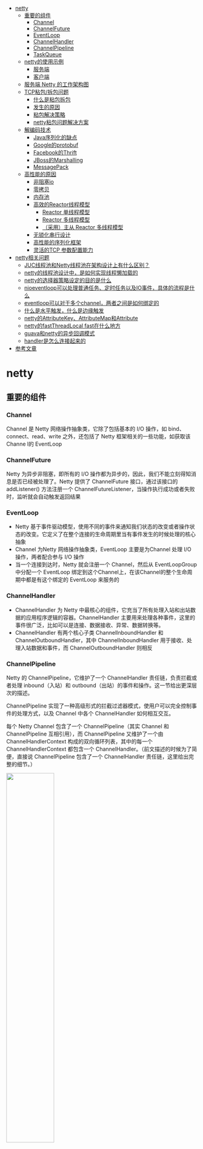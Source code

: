
* [netty](#netty)
    * [重要的组件](#重要的组件)
        * [Channel](#channel)
        * [ChannelFuture](#channelfuture)
        * [EventLoop](#eventloop)
        * [ChannelHandler](#channelhandler)
        * [ChannelPipeline](#channelpipeline)
        * [TaskQueue](#taskqueue)
    * [netty的使用示例](#netty的使用示例)
        * [服务端](#服务端)
        * [客户端](#客户端)
    * [服务端 Netty 的工作架构图](#服务端-netty-的工作架构图)
    * [TCP粘包/拆包问题](#tcp粘包拆包问题)
        * [什么是粘包拆包](#什么是粘包拆包)
        * [发生的原因](#发生的原因)
        * [粘包解决策略](#粘包解决策略)
        * [netty粘包问题解决方案](#netty粘包问题解决方案)
    * [解编码技术](#解编码技术)
        * [Java序列化的缺点](#java序列化的缺点)
        * [Google的protobuf](#google的protobuf)
        * [Facebook的Thrift](#facebook的thrift)
        * [JBoss的Marshalling](#jboss的marshalling)
        * [MessagePack](#messagepack)
    * [高性能的原因](#高性能的原因)
        * [非阻塞io](#非阻塞io)
        * [零拷贝](#零拷贝)
        * [内存池](#内存池)
        * [高效的Reactor线程模型](#高效的reactor线程模型)
            * [Reactor 单线程模型](#reactor-单线程模型)
            * [Reactor 多线程模型](#reactor-多线程模型)
            * [（采用）主从 Reactor 多线程模型](#采用主从-reactor-多线程模型)
        * [无锁化串行设计](#无锁化串行设计)
        * [高性能的序列化框架](#高性能的序列化框架)
        * [灵活的TCP 参数配置能力](#灵活的tcp-参数配置能力)
* [netty相关问题](#netty相关问题)
    * [JUC线程池和Netty线程池在架构设计上有什么区别？](#juc线程池和netty线程池在架构设计上有什么区别)
    * [netty的线程池设计中，是如何实现线程懒加载的](#netty的线程池设计中是如何实现线程懒加载的)
    * [netty的选择器策略设定的目的是什么](#netty的选择器策略设定的目的是什么)
    * [nioeventloop可以处理普通任务、定时任务以及IO事件，具体的流程是什么](#nioeventloop可以处理普通任务定时任务以及io事件具体的流程是什么)
    * [eventloop可以对于多个channel，两者之间是如何绑定的](#eventloop可以对于多个channel两者之间是如何绑定的)
    * [什么是水平触发，什么是边缘触发](#什么是水平触发什么是边缘触发)
    * [netty的AttributeKey、AttributeMap和Attribute](#netty的attributekeyattributemap和attribute)
    * [netty的fastThreadLocal fast在什么地方](#netty的fastthreadlocal-fast在什么地方)
    * [guava和netty的异步回调模式](#guava和netty的异步回调模式)
    * [handler是怎么连接起来的](#handler是怎么连接起来的)
* [参考文章](#参考文章)


# netty
## 重要的组件
### Channel
Channel 是 Netty 网络操作抽象类，它除了包括基本的 I/O 操作，如 bind、connect、read、write 之外，还包括了 Netty 框架相关的一些功能，如获取该 Channe l的 EventLoop
### ChannelFuture
Netty 为异步非阻塞，即所有的 I/O 操作都为异步的，因此，我们不能立刻得知消息是否已经被处理了。Netty 提供了 ChannelFuture 接口，通过该接口的 addListener() 方法注册一个 ChannelFutureListener，当操作执行成功或者失败时，监听就会自动触发返回结果
### EventLoop
- Netty 基于事件驱动模型，使用不同的事件来通知我们状态的改变或者操作状态的改变。它定义了在整个连接的生命周期里当有事件发生的时候处理的核心抽象
- Channel 为Netty 网络操作抽象类，EventLoop 主要是为Channel 处理 I/O 操作，两者配合参与 I/O 操作
- 当一个连接到达时，Netty 就会注册一个 Channel，然后从 EventLoopGroup 中分配一个 EventLoop 绑定到这个Channel上，在该Channel的整个生命周期中都是有这个绑定的 EventLoop 来服务的
### ChannelHandler
- ChannelHandler 为 Netty 中最核心的组件，它充当了所有处理入站和出站数据的应用程序逻辑的容器。ChannelHandler 主要用来处理各种事件，这里的事件很广泛，比如可以是连接、数据接收、异常、数据转换等。
- ChannelHandler 有两个核心子类 ChannelInboundHandler 和 ChannelOutboundHandler，其中 ChannelInboundHandler 用于接收、处理入站数据和事件，而 ChannelOutboundHandler 则相反
### ChannelPipeline
Netty 的 ChannelPipeline，它维护了一个 ChannelHandler 责任链，负责拦截或者处理 inbound（入站）和 outbound（出站）的事件和操作。这一节给出更深层次的描述。

ChannelPipeline 实现了一种高级形式的拦截过滤器模式，使用户可以完全控制事件的处理方式，以及 Channel 中各个 ChannelHandler 如何相互交互。

每个 Netty Channel 包含了一个 ChannelPipeline（其实 Channel 和 ChannelPipeline 互相引用），而 ChannelPipeline 又维护了一个由 ChannelHandlerContext 构成的双向循环列表，其中的每一个 ChannelHandlerContext 都包含一个 ChannelHandler。（前文描述的时候为了简便，直接说 ChannelPipeline 包含了一个 ChannelHandler 责任链，这里给出完整的细节。）

<img src="../img/netty/ChannelPipeline.png" width="50%" />

rContext、ChannelHandler、Channel、ChannelPipeline 这几个组件之间互相引用，互为各自的属性，你中有我、我中有你。

在处理入站事件的时候，入站事件及数据会从 Pipeline 中的双向链表的头 ChannelHandlerContext 流向尾 ChannelHandlerContext，并依次在其中每个 ChannelInboundHandler（例如解码 Handler）中得到处理；出站事件及数据会从 Pipeline 中的双向链表的尾 ChannelHandlerContext 流向头 ChannelHandlerContext，并依次在其中每个 ChannelOutboundHandler（例如编码 Handler）中得到处理。

<img src="../img/netty/ChannelPipeline_inout.png" width="50%" />

### TaskQueue
在 Netty 的每一个 NioEventLoop 中都有一个 TaskQueue，设计它的目的是在任务提交的速度大于线程的处理速度的时候起到缓冲作用。或者用于异步地处理 Selector 监听到的 IO 事件

<img src="../img/netty/TaskQueue.png" width="50%" />

Netty 中的任务队列有三种使用场景：

1. 处理用户程序的自定义普通任务的时候
2. 处理用户程序的自定义定时任务的时候
3. 非当前 Reactor 线程调用当前 Channel 的各种方法的时候。

## netty的使用示例
### 服务端
```java
public void startNetty() {
    EventLoopGroup acceptor = new NioEventLoopGroup();
    EventLoopGroup worker = new NioEventLoopGroup();
    try {
        ServerBootstrap bootstrap = new ServerBootstrap();
        bootstrap.group(acceptor, worker)
                .option(ChannelOption.SO_BACKLOG, 1024)
                .channel(NioServerSocketChannel.class)
                .childHandler(new ChannelInitializer<SocketChannel>() {
                    @Override
                    public void initChannel(SocketChannel e) throws Exception {
                        e.pipeline().addLast("http-codec",new HttpServerCodec());
                        e.pipeline().addLast("aggregator",new HttpObjectAggregator(65536));
                        e.pipeline().addLast("http-chunked",new ChunkedWriteHandler());
                        e.pipeline().addLast("handler",new WsHandler());
                    }
                });
        int port = 8888;
        ChannelFuture f = bootstrap.bind(port).sync();
        f.channel().closeFuture().sync();
    } catch (InterruptedException e) {
        e.printStackTrace();
    } finally {
        acceptor.shutdownGracefully();
        worker.shutdownGracefully();
    }

}
```
### 客户端
```java
public void connect(String host, int port) throws Exception {
    EventLoopGroup worker = new NioEventLoopGroup();
    try {
        Bootstrap b = new Bootstrap();
        b.group(worker)
                .channel(NioSocketChannel.class)
                .handler(new ChannelInitializer<SocketChannel>() {
                    @Override
                    public void initChannel(SocketChannel ch) throws Exception {
                        ch.pipeline().addLast(new SimpleClientHandler());
                    }
                });
        ChannelFuture f = b.connect(host, port).sync();
        f.channel().closeFuture().sync();
    } finally {
        worker.shutdownGracefully();
    }
}
```
## 服务端 Netty 的工作架构图

![](../img/netty/服务端Netty的工作架构图.png)

关于这张图，作以下几点说明：

1. Netty 抽象出两组线程池：BossGroup 和 WorkerGroup，也可以叫做 BossNioEventLoopGroup 和 WorkerNioEventLoopGroup。每个线程池中都有 NioEventLoop 线程。BossGroup 中的线程专门负责和客户端建立连接，WorkerGroup 中的线程专门负责处理连接上的读写。BossGroup 和 WorkerGroup 的类型都是 NioEventLoopGroup。
2. NioEventLoopGroup 相当于一个事件循环组，这个组中含有多个事件循环，每个事件循环就是一个 NioEventLoop。
3. NioEventLoop 表示一个不断循环的执行事件处理的线程，每个 NioEventLoop 都包含一个 Selector，用于监听注册在其上的 Socket 网络连接（Channel）。
4. NioEventLoopGroup 可以含有多个线程，即可以含有多个 NioEventLoop。
5. 每个 BossNioEventLoop 中循环执行以下三个步骤：
   1. select：轮训注册在其上的 ServerSocketChannel 的 accept 事件（OP_ACCEPT 事件）
   2. processSelectedKeys：处理 accept 事件，与客户端建立连接，生成一个 NioSocketChannel，并将其注册到某个 WorkerNioEventLoop 上的 Selector 上
   3. runAllTasks：再去以此循环处理任务队列中的其他任务
6. 每个 WorkerNioEventLoop 中循环执行以下三个步骤：
   1. select：轮训注册在其上的 NioSocketChannel 的 read/write 事件（OP_READ/OP_WRITE 事件）
   2. processSelectedKeys：在对应的 NioSocketChannel 上处理 read/write 事件
   3. runAllTasks：再去以此循环处理任务队列中的其他任务
7. 在以上两个processSelectedKeys步骤中，会使用 Pipeline（管道），Pipeline 中引用了 Channel，即通过 Pipeline 可以获取到对应的 Channel，Pipeline 中维护了很多的处理器（拦截处理器、过滤处理器、自定义处理器等）。这里暂时不详细展开讲解 Pipeline。

## TCP粘包/拆包问题
### 什么是粘包拆包
一个完整的包在发送过程中可能会被拆成多个包进行发送
- 启用Nagle算法（可配置是否启用）对较小的数据包进行合并
            
也可能把很多个小的包封装成一个大的包发送
### 发生的原因
应用程序write写入的字节大小大于套接口发送缓冲区的大小

进行MSS(最大报文长度)大小的TCP分段
- 当TCP报文长度-TCP头部长度>MSS的时候将发生拆包。
- MSS常常使用1460，是因为MTU最大为1500，减去IP头(20字节)和TCP头(20字节)后为1460。
            
以太网帧的payload大于MTU进行IP分片
- MTU是指IP层在一个数据包内最大能传输的字节数
- MTU= MSS+TCP层头部长度+IP层头部长度
            
服务器在接收到数据后，放到缓冲区中，如果消息没有被及时从缓存区取走，下次在取数据的时候可能就会出现一次取出多个数据包的情况，造成粘包现象
### 粘包解决策略
- 消息定长，每个报文的大小固定为200字节不够空位补空格
- 在包尾增加回车换行符进行分割，如FTP协议
- 将消息分为消息头和消息体，消息头包含消息总长度
### netty粘包问题解决方案
- LineBasedFrameDecoder和StringDecoder解码器（按行切换的文本解码器）
  - LineBasedFrameDecoder 依次遍历ByteBuf中的可读字节，判断是否有\n或者\r\n，如果有就以此为结束位置，从可读索引到结束位置区间的字节就组成了一行
  - StringDecoder 将接收到的对象转换为字符串，然后继续调用后的Handler
  - 添加到ChannelPipeline中
- DelimiterBasedFrameDecoder以分隔符作为结束标识的解码器
- FixedLengthFrameDecoder固定长度解码器
## 解编码技术
### Java序列化的缺点
- 性能太低
- 码流太大
- 不跨语言
### Google的protobuf
### Facebook的Thrift
### JBoss的Marshalling
### MessagePack
## 高性能的原因
### 非阻塞io
采用IO多路复用技术，让多个IO的阻塞复用到一个select线程阻塞上，能有效的应对大量的并发请求
### 零拷贝
- Netty 的接收和发送 ByteBuffer 采用 DIRECT BUFFERS，使用堆外直接内存进行 Socket 读写，不需要进行字节缓冲区的二次拷贝。如果使用传统的堆内存（HEAP BUFFERS）进行 Socket 读写，JVM 会将堆内存 Buffer 拷贝一份到直接内存中，然后才写入 Socket 中。相比于堆外直接内存，消息在发送过程中多了一次缓冲区的内存拷贝。
- Netty 提供了组合 Buffer 对象，可以聚合多个 ByteBuffer 对象，用户可以像操作一个 Buffer 那样方便的对组合 Buffer 进行操作，避免了传统通过内存拷贝的方式将几个小 Buffer 合并成一个大的Buffer。
- Netty的文件传输采用了transferTo方法，它可以直接将文件缓冲区的数据发送到目标Channel，避免了传统通过循环 write 方式导致的内存拷贝问题
### 内存池
基于对象池的 ByteBuf可以重用 ByteBuf对象，内部维护了一个内存池，可以循环利用已创建的 ByteBuf，提升内存的使用效率，降低由于高负载导致的频繁GC。测试表明使用内存池后的Nety在高负载、大并发的冲击下内存和GC更加平稳
### 高效的Reactor线程模型
#### Reactor 单线程模型
<img src="../img/netty/reactor单线程.png" width="50%" />

流程
- Reactor 对象通过 Select 监控客户端请求事件，收到事件后通过 Dispatch 进行分发。
- 如果是建立连接请求事件，则由 Acceptor 通过 Accept 处理连接请求，然后创建一个 Handler 对象处理连接完成后的后续业务处理。
- 如果不是建立连接事件，则 Reactor 会分发调用连接对应的 Handler 来响应。
- Handler 会完成 Read→业务处理→Send 的完整业务流程。这个过程中，无论是事件监听、事件分发、还是事件处理，都始终只有 一个线程 执行所有的事情

优点：模型简单，没有多线程、进程通信、竞争的问题，全部都在一个线程中完成。

缺点：性能问题，只有一个线程，无法完全发挥多核 CPU 的性能。Handler 在处理某个连接上的业务时，整个进程无法处理其他连接事件，很容易导致性能瓶颈。

可靠性问题，线程意外跑飞，或者进入死循环，会导致整个系统通信模块不可用，不能接收和处理外部消息，造成节点故障。

使用场景：客户端的数量有限，业务处理非常快速，比如 Redis，业务处理的时间复杂度 O(1)。
#### Reactor 多线程模型
<img src="../img/netty/reactor多线程.png" width="50%" />

流程
- Reactor 对象通过 Select 监控客户端请求事件，收到事件后通过 Dispatch 进行分发。
- 如果是建立连接请求事件，则由 Acceptor 通过 Accept 处理连接请求，然后创建一个 Handler 对象处理连接完成后续的各种事件。
- 如果不是建立连接事件，则 Reactor 会分发调用连接对应的 Handler 来响应。
- Handler 只负责响应事件，不做具体业务处理，通过 Read 读取数据后，会分发给后面的 Worker 线程池进行业务处理。
- Worker 线程池会分配独立的线程完成真正的业务处理，如何将响应结果发给 Handler 进行处理。
- Handler 收到响应结果后通过 Send 将响应结果返回给 Client。

优点：可以充分利用多核 CPU 的处理能力。

缺点：多线程数据共享和访问比较复杂；Reactor 承担所有事件的监听和响应，在单线程中运行，高并发场景下容易成为性能瓶颈。

#### （采用）主从 Reactor 多线程模型
<img src="../img/netty/主从Reactor多线程模型.png" width="50%" />

流程
- Reactor 主线程 MainReactor 对象通过 Select 监控建立连接事件，收到事件后通过 Acceptor 接收，处理建立连接事件。
- Acceptor 处理建立连接事件后，MainReactor 将连接分配 Reactor 子线程给 SubReactor 进行处理。
- SubReactor 将连接加入连接队列进行监听，并创建一个 Handler 用于处理各种连接事件。
- 当有新的事件发生时，SubReactor 会调用连接对应的 Handler 进行响应。
- Handler 通过 Read 读取数据后，会分发给后面的 Worker 线程池进行业务处理。
- Worker 线程池会分配独立的线程完成真正的业务处理，如何将响应结果发给 Handler 进行处理。
- Handler 收到响应结果后通过 Send 将响应结果返回给 Client。

优点：父线程与子线程的数据交互简单职责明确，父线程只需要接收新连接，子线程完成后续的业务处理。

父线程与子线程的数据交互简单，Reactor 主线程只需要把新连接传给子线程，子线程无需返回数据。

这种模型在许多项目中广泛使用，包括 Nginx 主从 Reactor 多进程模型，Memcached 主从多线程，Netty 主从多线程模型的支持。
### 无锁化串行设计
消息的处理尽可能在一个线程内完成，期间不进行线程切换，避免了多线程竞争和同步锁的使用
### 高性能的序列化框架
Netty 默认提供了对Google Protobuf 的支持，通过扩展Netty 的编解码接口，可以实现其它的高性能序列化框架
### 灵活的TCP 参数配置能力
合理设置TCP 参数在某些场景下对于性能的提升可以起到显著的效果，例如SO_RCVBUF 和SO_SNDBUF。如果设置不当，对性能的影响是非常大的
- SO_RCVBUF 和SO_SNDBUF：通常建议值为128K 或者256K；
- SO_TCPNODELAY：NAGLE 算法通过将缓冲区内的小封包自动相连，组成较大的封包，阻止大量小封包的发送阻塞网络，从而提高网络应用效率。但是对于时延敏感的应用场景需要关闭该优化算法；
- 软中断：如果Linux 内核版本支持RPS（2.6.35 以上版本），开启RPS 后可以实现软中断，提升网络吞吐量。RPS根据数据包的源地址，目的地址以及目的和源端口，计算出一个hash 值，然后根据这个hash 值来选择软中断运行的cpu，从上层来看，也就是说将每个连接和cpu 绑定，并通过这个hash 值，来均衡软中断在多个cpu 上，提升网络并行处理性能

# netty相关问题

## JUC线程池和Netty线程池在架构设计上有什么区别？
JUC线程池（Java Util Concurrent线程池）和Netty线程池都是用于管理和复用线程的工具，但它们的架构设计有一些区别：

1. 任务执行方式：JUC线程池是基于阻塞队列的方式执行任务，即将任务放入队列中，然后等待线程来取出并执行任务。而Netty线程池则是基于事件循环的方式执行任务，即通过事件的触发来执行相应的任务。
2. 线程数量的管理：JUC线程池中线程的数量是固定的，由程序员手动设置。而Netty线程池中线程的数量是动态的，可以根据负载情况自动调整。
3. 线程池的结构：JUC线程池是一个单一的线程池，所有的任务都是由同一个线程池管理。而Netty线程池采用了多级线程池的结构，即将线程池分成多个层级，不同的层级负责不同的任务，从而提高了性能和效率。
4. 线程池的作用范围：JUC线程池是一个通用的线程池，可以用于任何类型的应用程序。而Netty线程池是专门为网络应用程序设计的，它使用了一些专门的技术来提高网络通信的效率和性能。

总的来说，JUC线程池更加通用，适用于各种类型的应用程序，而Netty线程池则专门针对网络应用程序进行了优化，能够更好地提高网络通信的效率和性能。


## netty的线程池设计中，是如何实现线程懒加载的
在Netty的线程池设计中，实现线程懒加载主要是通过ChannelPipeline的设计来实现的。

在Netty中，每个Channel都有一个ChannelPipeline，ChannelPipeline由一系列的ChannelHandler组成，每个ChannelHandler都会处理ChannelPipeline中的事件。当一个Channel被创建时，其对应的ChannelPipeline并不会立即创建并初始化所有的ChannelHandler，而是等到第一次有事件触发时才进行初始化。

当有事件发生时，Netty会从线程池中获取一个空闲的线程来执行ChannelPipeline中的ChannelHandler，如果线程池中没有空闲线程，则会根据需要创建新的线程。在这个过程中，线程池会根据负载情况动态调整线程的数量。

由于ChannelPipeline的设计，Netty能够实现线程懒加载，即只有在有事件发生时才会创建和初始化ChannelHandler和对应的线程。这样能够有效地减少线程的创建和销毁，提高了线程的利用率，同时也能够节省系统资源。

## netty的选择器策略设定的目的是什么
Netty是一个基于NIO（非阻塞I/O）的网络框架，它使用Java的选择器（Selector）来实现事件驱动的网络编程。在Netty中，选择器策略的设定是为了实现更好的网络性能和可靠性。

选择器策略指定了Netty如何处理网络事件，包括连接、读、写和异常等。它的目的是通过调整选择器策略来提高网络的吞吐量和响应速度，并减少网络故障的风险。

具体来说，选择器策略的设定会影响以下方面：

1. 网络吞吐量：选择器策略决定了Netty如何处理网络事件，它可以影响事件处理的效率和网络吞吐量。例如，如果选择的策略是轮询（Round Robin）方式，那么Netty将按照连接的顺序依次处理事件，这种方式可能会导致某些连接被阻塞，从而降低整个网络的吞吐量。
2. 响应速度：选择器策略也会影响Netty的响应速度。如果选择的策略是优先级（Priority）方式，那么Netty将优先处理重要的事件，这种方式可以提高网络的响应速度。
3. 网络故障：选择器策略还可以影响网络故障的风险。例如，如果选择的策略是故障转移（Failover）方式，那么Netty将在一个连接失败时自动切换到另一个可用的连接，从而提高网络的可靠性。

因此，选择器策略的设定对于Netty的性能和可靠性都非常重要，需要根据实际的应用场景来选择最适合的策略。

## nioeventloop可以处理普通任务、定时任务以及IO事件，具体的流程是什么
NioEventLoop是Netty中的一个关键组件，它负责处理所有的I/O事件、定时任务和普通任务。下面是NioEventLoop处理这些任务的具体流程：

1. 初始化：当NioEventLoop创建时，它会初始化一些必要的变量和数据结构，包括选择器（Selector）和任务队列（Task Queue）等。
2. 运行循环：NioEventLoop会进入一个无限循环中，不断地处理I/O事件、定时任务和普通任务。在循环的每个周期内，NioEventLoop会执行以下步骤：
   1. 处理I/O事件：NioEventLoop会从选择器中获取已经就绪的I/O事件，并将其分发到相应的ChannelHandler中进行处理。具体来说，NioEventLoop会调用ChannelHandler的相应方法（如channelRead()）来处理读取事件、写入事件和连接事件等。
   2. 处理定时任务：NioEventLoop会检查当前是否有定时任务需要执行。如果有，它会从定时任务队列中获取任务，并执行相应的操作。例如，如果定时任务是定时发送心跳包，则NioEventLoop会将心跳包发送到相应的服务器。
   3. 处理普通任务：NioEventLoop还可以处理普通任务，包括用户自定义的任务和Netty内部的任务。当有普通任务需要执行时，NioEventLoop会将其加入到任务队列中，并在下一个周期中执行。
   4. 处理关闭事件：如果NioEventLoop被关闭，则循环会停止并退出。
3. 优化：NioEventLoop还会执行一些优化操作，例如调整I/O事件的顺序、批量处理任务、调整定时任务的延迟等，以提高系统的性能和响应速度。

总体来说，NioEventLoop采用一个高效的事件循环模型，通过不断地处理I/O事件、定时任务和普通任务，实现了高性能、低延迟的网络通信。

## eventloop可以对于多个channel，两者之间是如何绑定的
在Netty中，一个EventLoop对象可以被多个Channel对象共享，而一个Channel对象也只会绑定到一个EventLoop对象上。这种关系是通过EventLoopGroup来建立的。

在Netty中，每个EventLoopGroup对象都包含一个或多个EventLoop对象，而每个EventLoop对象则维护着一个选择器（Selector）以及一个任务队列（TaskQueue）。当一个Channel对象被创建时，它会被绑定到一个EventLoop对象上，而EventLoop对象则负责处理该Channel上的所有事件。

多个Channel对象可以共享一个EventLoop对象，因为EventLoop对象内部使用的是事件循环机制。EventLoop对象会维护一个任务队列，以此来处理Channel对象的所有事件。当多个Channel对象共享一个EventLoop对象时，它们的事件会被加入到同一个任务队列中，并由同一个EventLoop对象来处理。

在Netty中，Channel对象和EventLoop对象之间的绑定关系是通过EventLoopGroup对象来实现的，EventLoopGroup对象会根据一定的算法选择一个EventLoop对象来绑定Channel对象，这种绑定关系是动态的，可以随着系统负载的变化而自动调整。这样做的目的是为了最大化地利用系统资源，提高系统的性能和稳定性。

## 什么是水平触发，什么是边缘触发
水平触发（Level-Triggered）和边缘触发（Edge-Triggered）是两种不同的IO事件触发模式，常用于IO多路复用中。

水平触发是指在IO事件未被处理的情况下，只要该IO事件的状态处于“可读”或“可写”状态，系统就会不断地通知该IO事件的处理程序去处理该事件。也就是说，水平触发是在IO事件状态未变化的情况下，不断地通知事件处理程序去处理事件。通常情况下，IO事件的状态变化比较频繁，因此水平触发的方式会不断地触发事件处理程序，导致系统资源的浪费。

边缘触发是指只有在IO事件状态发生变化时才会通知事件处理程序去处理该事件。也就是说，边缘触发是在IO事件状态发生变化时，才触发事件处理程序去处理事件。由于边缘触发只在事件状态变化时触发事件处理程序，因此可以避免不必要的事件处理，减少系统资源的浪费，提高系统性能。

在Netty中，默认情况下采用的是水平触发的方式，但也提供了边缘触发的选项。边缘触发需要调用ChannelOption.TCP_NODELAY方法来设置，一旦设置了边缘触发模式，Netty就会在事件状态变化时触发事件处理程序去处理事件。

Java NIO（New IO）使用的是水平触发（Level-Triggered）的方式，也就是说，只要IO事件的状态处于“可读”或“可写”状态，系统就会不断地通知该IO事件的处理程序去处理该事件，直到该事件被处理完成。Java NIO是通过Selector来实现多路复用，Selector会不断地轮询已经注册的Channel，当Channel有就绪事件时，Selector就会通知事件处理程序去处理该事件。因此，Java NIO使用的是水平触发的方式，而非边缘触发。

## netty的AttributeKey、AttributeMap和Attribute
在Netty中，AttributeKey、AttributeMap和Attribute都是用于在Channel和ChannelHandlerContext之间共享数据的机制。

AttributeKey是一个类似于Map中的键值对，可以被用于在Channel和ChannelHandlerContext之间存储和共享数据。每个AttributeKey对象都对应一个唯一的key值。

AttributeMap是一个接口，表示一个存储Attribute对象的容器。它是一个可扩展的接口，定义了一些常用的方法，如添加、获取和删除Attribute对象等。在Netty中，Channel和ChannelHandlerContext都实现了AttributeMap接口，因此都可以用于存储和共享数据。

Attribute是一个类，它是AttributeMap中的一个元素。每个Attribute对象都与一个唯一的AttributeKey相关联，可以用于在Channel和ChannelHandlerContext之间存储和共享数据。在Netty中，Attribute对象通过AttributeMap接口的方法进行添加、获取和删除等操作。

通过使用AttributeKey、AttributeMap和Attribute，Netty提供了一种方便的机制，可以在不同的Channel和ChannelHandlerContext之间共享数据，实现了数据在不同组件之间的传递和共享。

## netty的fastThreadLocal fast在什么地方
在Netty中，FastThreadLocal是一个高性能的ThreadLocal实现，其中的Fast表示其具有较高的性能。

与JDK提供的ThreadLocal相比，FastThreadLocal具有更快的访问速度和更低的内存占用，这是由于它的底层实现方式不同。JDK的ThreadLocal底层使用的是Map数据结构，而FastThreadLocal则使用的是数组，通过使用数组可以避免Map的开销。

在FastThreadLocal的底层实现中，每个线程都有自己的数组，这些数组中存储了该线程对应的FastThreadLocal变量的值。这样，在访问线程局部变量时，不需要进行同步操作，从而提高了访问的性能。

因此，FastThreadLocal在Netty中被称为“Fast”，因为它能够提供更快的线程局部变量的访问速度和更低的内存占用，从而提高了Netty的性能表现。

## guava和netty的异步回调模式
Guava和Netty都提供了异步回调模式的支持。

在Guava中，异步回调模式的核心是ListenableFuture接口，它表示一个异步操作的结果，并且可以通过注册回调函数的方式获取异步操作的结果。ListenableFuture是一个可监听的Future，可以在异步操作完成后触发回调函数，从而实现异步回调的功能。

在Netty中，异步回调模式的核心是ChannelFuture接口，它表示一个I/O操作的结果，并且可以通过注册回调函数的方式获取I/O操作的结果。ChannelFuture也是一个可监听的Future，可以在I/O操作完成后触发回调函数，从而实现异步回调的功能。

虽然Guava和Netty都提供了异步回调模式的支持，但它们在实现上有一些不同。Guava的异步回调模式更加通用，可以应用于任何异步操作，而Netty的异步回调模式则是针对I/O操作的，因此更加专业化。

此外，在使用上，Guava的异步回调模式可以通过Futures.addCallback()方法注册回调函数，而Netty的异步回调模式则可以通过ChannelFuture.addListener()方法注册回调函数。

## handler是怎么连接起来的
在Netty中，Handler是事件处理器，用于处理与Channel相关的事件。多个Handler被组成一个ChannelPipeline，构成事件处理器链。ChannelPipeline是Netty中处理事件的核心组件之一，通过它将多个Handler串联在一起，形成一个处理事件的链条。每个Channel都有一个ChannelPipeline。

当一个Channel的I/O事件发生时，事件将被传递到ChannelPipeline中，从而被事件处理器链中的某个Handler进行处理。事件处理器链中的每个Handler都可以决定将事件传递到下一个Handler，或者将事件截止在当前Handler。这个过程类似于Java中的责任链模式，每个Handler负责处理一部分事件，然后将其传递给下一个Handler。

在Netty中，ChannelPipeline中的Handler是有序的，每个Handler都有自己的名字（name），通过名字可以唯一标识一个Handler。当一个新的Handler被加入到ChannelPipeline中时，它会被插入到ChannelPipeline的指定位置。ChannelPipeline会维护Handler的顺序，并保证事件按照顺序依次被处理。

在创建ChannelPipeline时，可以通过addFirst()、addLast()、addBefore()、addAfter()等方法来添加Handler，这些方法会根据不同的位置要求将Handler插入到事件处理器链的不同位置。

在ChannelPipeline中，Handler之间的连接是通过ChannelHandlerContext实现的。ChannelHandlerContext是ChannelPipeline中的一个上下文对象，它维护了ChannelPipeline中的一些状态信息，以及当前Handler在ChannelPipeline中的位置。当一个Handler需要将事件传递给下一个Handler时，它会通过ChannelHandlerContext来获得下一个Handler的引用，从而完成事件的传递。因此，ChannelHandlerContext在事件处理器链中扮演了一个关键的角色，它将不同的Handler连接起来，形成一个处理事件的链条。

# 参考文章
- https://blog.csdn.net/chenssy/article/details/78703551
- https://www.baiyp.ren/Linux%E7%BA%BF%E7%A8%8B%E6%A8%A1%E5%9E%8B.html
- https://cloud.tencent.com/developer/article/1754078